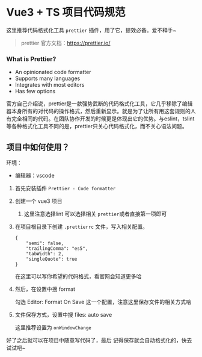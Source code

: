 # Vue3 + TS 项目代码规范

这里推荐代码格式化工具 `prettier` 插件，用了它，提效必备。爱不释手~



> prettier 官方文档：https://prettier.io/



### What is Prettier?

- An opinionated code formatter
- Supports many languages
- Integrates with most editors
- Has few options



官方自己介绍说，prettier是一款强势武断的代码格式化工具，它几乎移除了编辑器本身所有的对代码的操作格式，然后重新显示。就是为了让所有用这套规则的人有完全相同的代码。在团队协作开发的时候更是体现出它的优势。与eslint，tslint等各种格式化工具不同的是，prettier只关心代码格式化，而不关心语法问题。



## 项目中如何使用？

环境：

+ 编辑器：vscode



1. 首先安装插件 `Prettier - Code formatter`

2. 创建一个 vue3 项目

   1. 这里注意选择lint 可以选择相关 `prettier`或者直接第一项即可

3. 在项目根目录下创建 `.prettierrc` 文件，写入相关配置。

   ```
   {
       "semi": false,
       "trailingComma": "es5",
       "tabWidth": 2,
       "singleQuote": true
   }
   ```

   在这里可以写你希望的代码格式，看官网会知道更多哈

4. 然后，在设置中搜 format

   勾选 Editor: Format On Save 这一个配置，注意这里保存文件的相关方式哈

5. 文件保存方式，设置中搜 files: auto save

   这里推荐设置为 `onWindowChange`



好了之后就可以在项目中随意写代码了，最后 记得保存就会自动格式化的，快去试试吧~